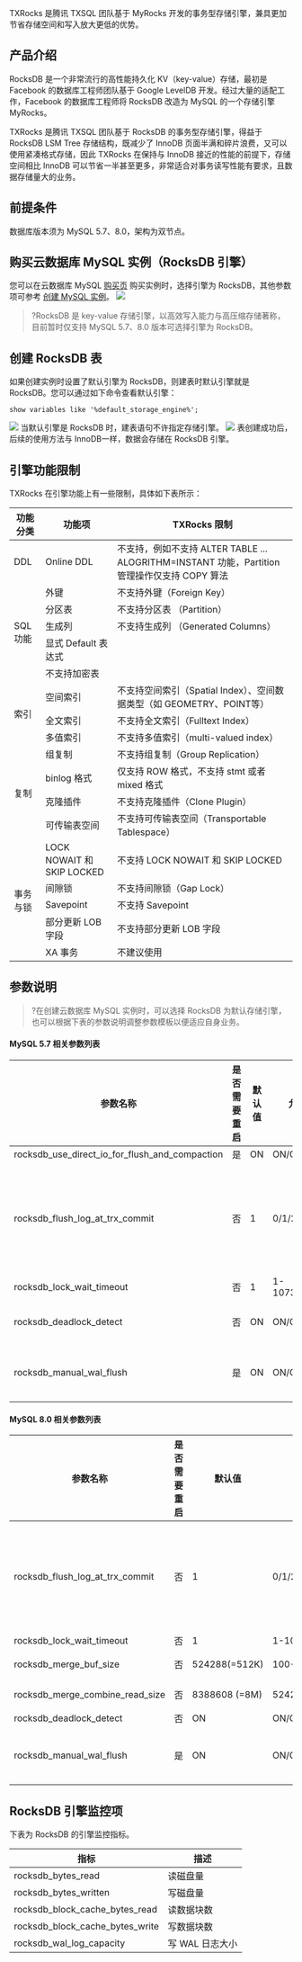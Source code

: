 TXRocks 是腾讯 TXSQL 团队基于 MyRocks 开发的事务型存储引擎，兼具更加节省存储空间和写⼊放⼤更低的优势。

## 产品介绍
RocksDB 是⼀个⾮常流⾏的⾼性能持久化 KV（key-value）存储，最初是 Facebook 的数据库⼯程师团队基于 Google LevelDB 开发。经过⼤量的适配⼯作，Facebook 的数据库⼯程师将 RocksDB 改造为 MySQL 的⼀个存储引擎 MyRocks。

TXRocks 是腾讯 TXSQL 团队基于 RocksDB 的事务型存储引擎，得益于 RocksDB LSM Tree 存储结构，既减少了 InnoDB ⻚⾯半满和碎⽚浪费，⼜可以使⽤紧凑格式存储，因此 TXRocks 在保持与 InnoDB 接近的性能的前提下，存储空间相⽐ InnoDB 可以节省⼀半甚⾄更多，⾮常适合对事务读写性能有要求，且数据存储量⼤的业务。

## 前提条件
数据库版本须为 MySQL 5.7、8.0，架构为双节点。

## 购买云数据库 MySQL 实例（RocksDB 引擎）
您可以在云数据库 MySQL [购买页](https://buy.cloud.tencent.com/cdb) 购买实例时，选择引擎为 RocksDB，其他参数项可参考 [创建 MySQL 实例](https://cloud.tencent.com/document/product/236/46433)。
![](https://qcloudimg.tencent-cloud.cn/raw/de5305050da41ff4df8f7d1538784850.png)
>?RocksDB 是 key-value 存储引擎，以高效写入能力与高压缩存储著称，目前暂时仅支持 MySQL 5.7、8.0 版本可选择引擎为 RocksDB。

## 创建 RocksDB 表
如果创建实例时设置了默认引擎为 RocksDB，则建表时默认引擎就是 RocksDB。您可以通过如下命令查看默认引擎：
```
show variables like '%default_storage_engine%';
```
![](https://qcloudimg.tencent-cloud.cn/raw/3bb1550d5995cece7cec2712ad62c5d0.png)
当默认引擎是 RocksDB 时，建表语句不许指定存储引擎。
![](https://qcloudimg.tencent-cloud.cn/raw/f4cb2efa27e236fb26a78971a8725cbd.png)
表创建成功后，后续的使用方法与 InnoDB一样，数据会存储在 RocksDB 引擎。

## 引擎功能限制
TXRocks 在引擎功能上有一些限制，具体如下表所示：
<table>
<thead><tr><th>功能分类</th><th>功能项</th><th>TXRocks 限制</th></tr></thead>
<tbody>
<tr>
<td>DDL</td><td>Online DDL</td><td>不⽀持，例如不⽀持 ALTER TABLE ... ALOGRITHM=INSTANT 功能，Partition 管理操作仅⽀持 COPY 算法</td></tr>
<tr>
<td rowspan="5">SQL 功能</td>
<td>外键</td><td>不⽀持外键（Foreign Key）</td></tr>
<td>分区表</td><td>不⽀持分区表 （Partition）</td></tr>
<td>⽣成列</td><td>不⽀持⽣成列 （Generated Columns）</td></tr>
<td>显式 Default 表达式</td><td></td></tr>
<td>不⽀持加密表</td><td></td></tr>
<tr> 
<td rowspan="3">索引</td>
<td>空间索引</td><td>不⽀持空间索引（Spatial Index）、空间数据类型（如 GEOMETRY、POINT等）</td></tr>
<tr> 
<td>全⽂索引</td><td>不⽀持全⽂索引（Fulltext Index）</td></tr>
<td>多值索引</td><td>不⽀持多值索引（multi-valued index）</td></tr>
<tr>
<td rowspan="4">复制</td>
<td>组复制</td><td>不⽀持组复制（Group Replication）</td></tr>
<td>binlog 格式</td><td>仅⽀持 ROW 格式，不⽀持 stmt 或者 mixed 格式</td></tr>
<td>克隆插件</td><td>不⽀持克隆插件（Clone Plugin）</td></tr>
<td>可传输表空间</td><td>不⽀持可传输表空间（Transportable Tablespace）</td></tr>
<tr>
<td rowspan="5">事务与锁</td>
<td>LOCK NOWAIT 和 SKIP LOCKED</td><td>不⽀持 LOCK NOWAIT 和 SKIP LOCKED</td></tr>
<td>间隙锁</td><td>不⽀持间隙锁（Gap Lock）</td></tr>
<td>Savepoint</td><td>不⽀持 Savepoint</td></tr>
<td>部分更新 LOB 字段</td><td>不⽀持部分更新 LOB 字段</td></tr>
<td>XA 事务</td><td>不建议使⽤</td></tr>
</tbody></table>	

## 参数说明
>?在创建云数据库 MySQL 实例时，可以选择 RocksDB 为默认存储引擎，也可以根据下表的参数说明调整参数模板以便适应自身业务。

#### MySQL 5.7 相关参数列表

| 参数名称 | 是否需要重启 | 默认值 | 允许值 | 描述 |
|---------|---------|---------|---------|---------|
| rocksdb_use_direct_io_for_flush_and_compaction | 是 | ON | ON/OFF | compaction 时是否使用 DIO。 |
| rocksdb_flush_log_at_trx_commit | 否 | 1 | 0/1/2 | 控制何时将日志写入磁盘。<br>类似于 innodb_flush_log_at_trx_commit，事务提交时是否进行同步。<li>等于0时，事务提交时不同步；<li>等于1时，每次事务提交时都同步；<li>等于2时，每1秒同步一次。</li>  |
| rocksdb_lock_wait_timeout | 否 | 1 | 1-1073741824 | 锁等待超时时间，单位秒。 |
| rocksdb_deadlock_detect | 否 | ON | ON/OFF | 死锁检测开关，开启后，有关所有死锁的信息将记录在 mysqld 错误日志中。 |
| rocksdb_manual_wal_flush | 是 | ON | ON/OFF | rocksdb_max_total_wal_size，WAL 超过这个大小，RocksDB 会开始强制列族落盘，以保证删除最老的 WAL 文件。 |

#### MySQL 8.0 相关参数列表

| 参数名称 | 是否需要重启 | 默认值 | 允许值 | 描述 |
|---------|---------|---------|---------|---------|
| rocksdb_flush_log_at_trx_commit | 否 | 1 | 0/1/2 | 控制何时将日志写入磁盘。<br>类似于 innodb_flush_log_at_trx_commit，事务提交时是否进行同步。<li>等于0时，事务提交时不同步；<li>等于1时，每次事务提交时都同步；<li>等于2时，每1秒同步一次。 </li>|
| rocksdb_lock_wait_timeout | 否 | 1 | 1-1073741824 | 锁等待超时时间，单位秒。 |
| rocksdb_merge_buf_size | 否 | 524288(=512K) | 100-18446744073709551615 | 创建二级索引过程中用到的 merge-sort buffer 大小。 |
| rocksdb_merge_combine_read_size | 否 | 8388608 (=8M) | 524288(=512K)-18446744073709551615 | 创建二级索引过程中用到的多路归并过程使用的内存大小。 |
| rocksdb_deadlock_detect | 否 | ON | ON/OFF | 死锁检测开关。 |
| rocksdb_manual_wal_flush | 是 | ON | ON/OFF | rocksdb_max_total_wal_size，WAL 超过这个大小，RocksDB 会开始强制列族落盘，以保证删除最老的 WAL 文件。 |

## RocksDB 引擎监控项
下表为 RocksDB 的引擎监控指标。

| 指标 | 描述 | 
|---------|---------|
| rocksdb_bytes_read | 读磁盘量 |
| rocksdb_bytes_written | 写磁盘量 |
| rocksdb_block_cache_bytes_read | 读数据块数 |
| rocksdb_block_cache_bytes_write | 写数据块数 |
| rocksdb_wal_log_capacity | 写 WAL 日志大小 |

